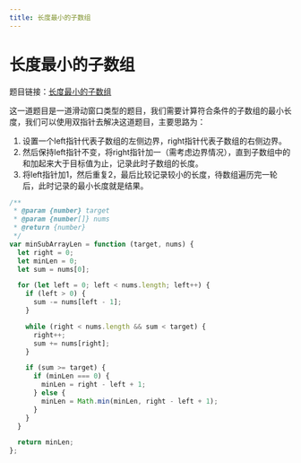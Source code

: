 ```yaml
---
title: 长度最小的子数组
---
```


# 长度最小的子数组

题目链接：[长度最小的子数组](https://leetcode-cn.com/problems/minimum-size-subarray-sum/)

这一道题目是一道滑动窗口类型的题目，我们需要计算符合条件的子数组的最小长度，我们可以使用双指针去解决这道题目，主要思路为：

1. 设置一个left指针代表子数组的左侧边界，right指针代表子数组的右侧边界。
2. 然后保持left指针不变，将right指针加一（需考虑边界情况），直到子数组中的和加起来大于目标值为止，记录此时子数组的长度。
3. 将left指针加1，然后重复2，最后比较记录较小的长度，待数组遍历完一轮后，此时记录的最小长度就是结果。

```js
/**
 * @param {number} target
 * @param {number[]} nums
 * @return {number}
 */
var minSubArrayLen = function (target, nums) {
  let right = 0;
  let minLen = 0;
  let sum = nums[0];

  for (let left = 0; left < nums.length; left++) {
    if (left > 0) {
      sum -= nums[left - 1];
    }

    while (right < nums.length && sum < target) {
      right++;
      sum += nums[right];
    }

    if (sum >= target) {
      if (minLen === 0) {
        minLen = right - left + 1;
      } else {
        minLen = Math.min(minLen, right - left + 1);
      }
    }
  }

  return minLen;
};
```